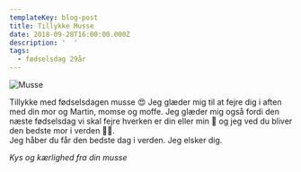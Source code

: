 ```yaml
---
templateKey: blog-post
title: Tillykke Musse
date: 2018-09-28T16:00:00.000Z
description: '  '
tags:
  - fødselsdag 29år
---
```

![Musse](/img/musse.jpg)

Tillykke med fødselsdagen musse 😍 Jeg glæder mig til at fejre dig i aften med din mor og Martin, momse og moffe. Jeg glæder mig også fordi den næste fødselsdag vi skal fejre hverken er din eller min 🤰 og jeg ved du bliver den bedste mor i verden 👶🏻.\
Jeg håber du får den bedste dag i verden. Jeg elsker dig. 

_Kys og kærlighed fra din musse_
